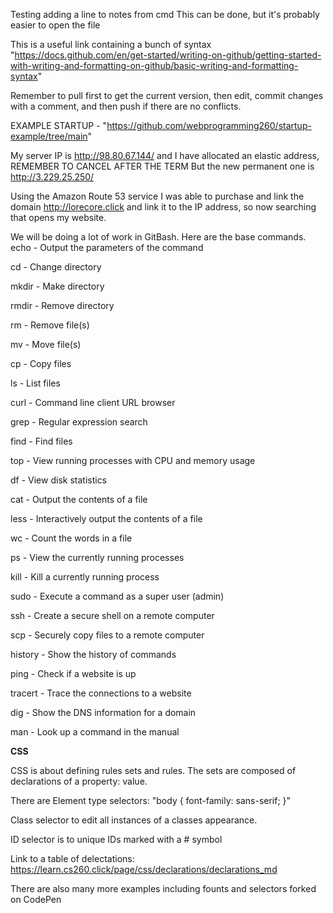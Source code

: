 Testing adding a line to notes from cmd
This can be done, but it's probably easier to open the file

This is a useful link containing a bunch of syntax "https://docs.github.com/en/get-started/writing-on-github/getting-started-with-writing-and-formatting-on-github/basic-writing-and-formatting-syntax"

Remember to pull first to get the current version, then edit, commit changes with a comment, and then push if there are no conflicts. 

EXAMPLE STARTUP - "https://github.com/webprogramming260/startup-example/tree/main" 

My server IP is http://98.80.67.144/ and I have allocated an elastic address, REMEMBER TO CANCEL AFTER THE TERM But the new permanent one is http://3.229.25.250/

Using the Amazon Route 53 service I was able to purchase and link the domain http://lorecore.click and link it to the IP address, so now searching that opens my website. 

We will be doing a lot of work in GitBash. Here are the base commands.  
echo - Output the parameters of the command

cd - Change directory

mkdir - Make directory

rmdir - Remove directory

rm - Remove file(s)

mv - Move file(s)

cp - Copy files

ls - List files

curl - Command line client URL browser

grep - Regular expression search

find - Find files

top - View running processes with CPU and memory usage

df - View disk statistics

cat - Output the contents of a file

less - Interactively output the contents of a file

wc - Count the words in a file

ps - View the currently running processes

kill - Kill a currently running process

sudo - Execute a command as a super user (admin)

ssh - Create a secure shell on a remote computer

scp - Securely copy files to a remote computer

history - Show the history of commands

ping - Check if a website is up

tracert - Trace the connections to a website

dig - Show the DNS information for a domain

man - Look up a command in the manual


**CSS**

CSS is about defining rules sets and rules. The sets are composed of declarations of a property: value. 

There are Element type selectors: 
"body {
  font-family: sans-serif;
}"

Class selector to edit all instances of a classes appearance. 

ID selector is to unique IDs marked with a # symbol

Link to a table of delectations: https://learn.cs260.click/page/css/declarations/declarations_md

There are also many more examples including founts and selectors forked on CodePen




